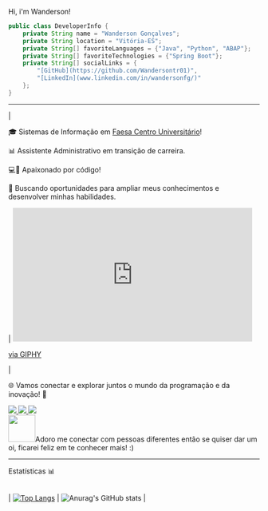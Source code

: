 <div>
    <p>
        Hi, i'm Wanderson! 
    </p>
</div>

```java
public class DeveloperInfo {
    private String name = "Wanderson Gonçalves";
    private String location = "Vitória-ES";
    private String[] favoriteLanguages = {"Java", "Python", "ABAP"};
    private String[] favoriteTechnologies = {"Spring Boot"};
    private String[] socialLinks = {
        "[GitHub](https://github.com/Wandersontr01)",
        "[LinkedIn](www.linkedin.com/in/wandersonfg/)"
    };
}
```
---
|<div>
  <p>🎓 Sistemas de Informação em <a href="https://www.faesa.br/" target="_blank">Faesa Centro Universitário</a>!</p>
    <p>📊 Assistente Administrativo em transição de carreira.</p>
    <p>💻🚀 Apaixonado por código!</p>
    <p>🎯 Buscando oportunidades para ampliar meus conhecimentos e desenvolver minhas habilidades.</p>
</div>| <iframe src="https://giphy.com/embed/ZVik7pBtu9dNS" width="480" height="268" frameBorder="0" class="giphy-embed" allowFullScreen></iframe><p><a href="https://giphy.com/gifs/life-interesting-footage-ZVik7pBtu9dNS">via GIPHY</a></p> |

🌐 Vamos conectar e explorar juntos o mundo da programação e da inovação! 🚀
<div>
    <a href="https://www.instagram.com/wanderson_gon/" target="_blank" rel="noopener noreferrer" onclick="window.open(this.href, '_blank'); return false;">
        <img loading="lazy" src="https://img.shields.io/badge/-Instagram-%23E4405F?style=for-the-badge&logo=instagram&logoColor=white">
    </a>    
    <a href="mailto:wanderson.f.g@hotmail.com" target="_blank" rel="noopener noreferrer" onclick="window.open(this.href, '_blank'); return false;">
        <img loading="lazy" src="https://img.shields.io/badge/EMAIL-D14836?style=for-the-badge&logo=mail.ru&logoColor=blue">
    </a>
    <a href="https://www.linkedin.com/in/wandersonfg/" target="_blank" rel="noopener noreferrer" onclick="window.open(this.href, '_blank'); return false;">
        <img loading="lazy" src="https://img.shields.io/badge/-LinkedIn-%230077B5?style=for-the-badge&logo=linkedin&logoColor=white">
    </a>   
</div>




<div>
    <a><img loading="lazy" src="https://camo.githubusercontent.com/ec0df7b334d15078e980be8f26f35f1bd6f004eaa4a121db42fed361360c1817/68747470733a2f2f6d656469612e67697068792e636f6d2f6d656469612f4c6e516a7057614f4e386e68723231764e572f67697068792e676966" width="54" height="54">Adoro me conectar com pessoas diferentes então se quiser dar um oi, ficarei feliz em te conhecer mais! :)</a>
</div>

---
<div>
    <h>Estatísticas 📊</h>
</div><br>

| [![Top Langs](https://github-readme-stats.vercel.app/api/top-langs/?username=Wandersontr01&layout=donut)](https://github.com/anuraghazra/github-readme-stats) | ![Anurag's GitHub stats](https://github-readme-stats.vercel.app/api?username=Wandersontr01&show_icons=true) |





